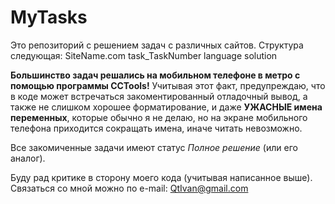 MyTasks
=======
Это репозиторий с решением задач с различных сайтов.
Структура следующая:
SiteName.com
    task_TaskNumber
        language
	    solution

**Большинство задач решались на мобильном телефоне в метро с помощью программы CCTools!**
Учитывая этот факт, предупреждаю, что в коде может встречаться закоментированный отладочный вывод, а также не слишком хорошее форматирование, и даже **УЖАСНЫЕ имена переменных**, которые обычно я не делаю, но на экране мобильного телефона приходится сокращать имена, иначе читать невозможно.

Все закомиченные задачи имеют статус *Полное решение* (или его аналог).

Буду рад критике в сторону моего кода (учитывая написанное выше). Связаться со мной можно по e-mail: QtIvan@gmail.com
